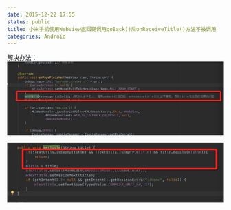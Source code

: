 ```yaml
---
date: 2015-12-22 17:55
status: public
title: 小米手机使用WebView返回键调用goBack()后onReceiveTitle()方法不被调用
categories: Android
---
```


解决办法：
![](小米手机使用WebView返回键调用goBack()后onReceiveTitle()方法不被调用/ABB3BBC2-922F-4AC5-8B0A-E8E4AE9EA5EB.png)

![](小米手机使用WebView返回键调用goBack()后onReceiveTitle()方法不被调用/6218F8D7-48F4-45C2-BDAD-CF9D35F558DF.png)



